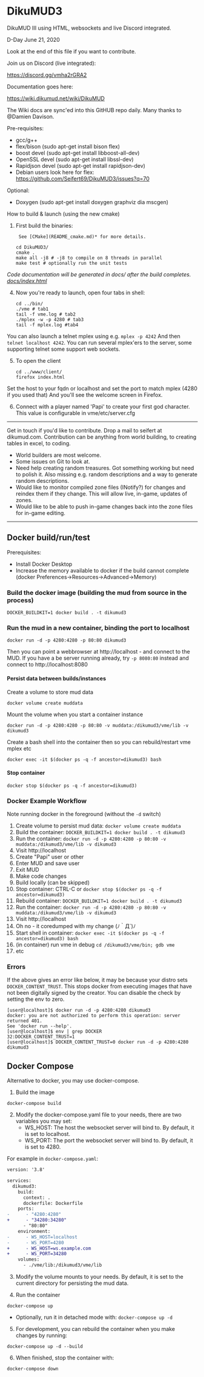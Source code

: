 # DikuMUD3
DikuMUD III using HTML, websockets and live Discord integrated.

D-Day June 21, 2020

Look at the end of this file if you want to contribute.

Join us on Discord (live integrated):

https://discord.gg/vmha2rGRA2

Documentation goes here:

https://wiki.dikumud.net/wiki/DikuMUD

The Wiki docs are sync'ed into this GitHUB repo daily. Many thanks to @Damien Davison. 

Pre-requisites:
   * gcc/g++
   * flex/bison (sudo apt-get install bison flex)
   * boost devel (sudo apt-get install libboost-all-dev)
   * OpenSSL devel (sudo apt-get install libssl-dev)
   * Rapidjson devel (sudo apt-get install rapidjson-dev)
   * Debian users look here for flex: https://github.com/Seifert69/DikuMUD3/issues?q=70

Optional:
 * Doxygen (sudo apt-get install doxygen graphviz dia mscgen)
   
How to build & launch (using the new cmake)

1) First build the binaries:

        See [CMake](README_cmake.md)* for more details.

       cd DikuMUD3/
       cmake .
       make all -j8 # -j8 to compile on 8 threads in parallel
       make test # optionally run the unit tests

*Code documentation will be generated in docs/ after the build completes. [docs/index.html](docs/index.html)*

4) Now you're ready to launch, open four tabs in shell:

       cd ../bin/
       ./vme # tab1
       tail -f vme.log # tab2
       ./mplex -w -p 4280 # tab3
       tail -f mplex.log #tab4

You can also launch a telnet mplex using e.g. `mplex -p 4242`
And then `telnet localhost 4242`. You can run several mplex'ers
to the server, some supporting telnet some support web sockets.

5) To open the client

       cd ../www/client/
       firefox index.html

Set the host to your fqdn or localhost and set the port to match mplex (4280 if you used that)
And you'll see the welcome screen in Firefox.

6) Connect with a player named 'Papi' to create your first god character. 
   This value is configurable in vme/etc/server.cfg 

---

Get in touch if you'd like to contribute. Drop a mail to seifert at dikumud.com. 
Contribution can be anything from world building, to creating tables in excel,
to coding.

   * World builders are most welcome.
   * Some issues on Git to look at.
   * Need help creating random treasures. Got something working but need to polish it. 
     Also missing e.g. random descriptions and a way to generate random descriptions.
   * Would like to monitor compiled zone files (INotify?) for changes and reindex them if they change. 
     This will allow live, in-game, updates of zones. 
   * Would like to be able to push in-game changes back into the zone files for in-game editing.

---
     
## Docker build/run/test

Prerequisites:
* Install Docker Desktop
* Increase the memory available to docker if the build cannot complete 
  (docker Preferences->Resources->Advanced->Memory)

### Build the docker image (building the mud from source in the process)
```console
DOCKER_BUILDKIT=1 docker build . -t dikumud3
```

### Run the mud in a new container, binding the port to localhost
```console
docker run -d -p 4280:4280 -p 80:80 dikumud3
```

Then you can point a webbrowser at http://localhost - and connect to the MUD. If you have a be server running already, try `-p 8080:80` instead and connect to http://localhost:8080

#### Persist data between builds/instances
Create a volume to store mud data
```console
docker volume create muddata
```

Mount the volume when you start a container instance
```console
docker run -d -p 4280:4280 -p 80:80 -v muddata:/dikumud3/vme/lib -v dikumud3
```

Create a bash shell into the container then so you can rebuild/restart vme mplex etc
```console
docker exec -it $(docker ps -q -f ancestor=dikumud3) bash
```
#### Stop container
```console
docker stop $(docker ps -q -f ancestor=dikumud3)
```

### Docker Example Workflow

Note running docker in the foreground (without the `-d` switch)

1. Create volume to persist mud data: `docker volume create muddata`
2. Build the container: `DOCKER_BUILDKIT=1 docker build . -t dikumud3`
3. Run the container: `docker run -d -p 4280:4280 -p 80:80 -v muddata:/dikumud3/vme/lib -v dikumud3`
4. Visit http://localhost
5. Create "Papi" user or other
6. Enter MUD and save user
7. Exit MUD
8. Make code changes
9. Build locally (can be skipped)
9. Stop container: CTRL-C or `docker stop $(docker ps -q -f ancestor=dikumud3)`
10. Rebuild container: `DOCKER_BUILDKIT=1 docker build . -t dikumud3`
11. Run the container: `docker run -d -p 4280:4280 -p 80:80 -v muddata:/dikumud3/vme/lib -v dikumud3`
12. Visit http://localhost
13. Oh no - it coredumped with my change (ﾉ｀Д´)ﾉ
14. Start shell in container: `docker exec -it $(docker ps -q -f ancestor=dikumud3) bash`
15. (in container) run vme in debug `cd /dikumud3/vme/bin; gdb vme`
16. etc


### Errors

If the above gives an error like below, it may be because your distro sets `DOCKER_CONTENT_TRUST`. This stops docker from executing images that have not been digitally signed by the creator. You can disable the check by setting the env to zero.
```
[user@localhost]$ docker run -d -p 4280:4280 dikumud3
docker: you are not authorized to perform this operation: server returned 401.
See 'docker run --help'.
[user@localhost]$ env | grep DOCKER
32:DOCKER_CONTENT_TRUST=1
[user@localhost]$ DOCKER_CONTENT_TRUST=0 docker run -d -p 4280:4280 dikumud3
```

## Docker Compose

Alternative to docker, you may use docker-compose.

1. Build the image
```console
docker-compose build
```

2. Modify the docker-compose.yaml file to your needs, there are two variables you may set:
   - WS_HOST: The host the websocket server will bind to.  By default, it is set to localhost.
   - WS_PORT: The port the websocket server will bind to.  By default, it is set to 4280.

For example in `docker-compose.yaml`:
```diff
version: '3.8'

services:
  dikumud3:
    build:
      context: .
      dockerfile: Dockerfile
    ports:
-      - "4280:4280"
+      - "34280:34280"
      - "80:80"
    environment:
-      - WS_HOST=localhost
-      - WS_PORT=4280
+      - WS_HOST=ws.example.com
+      - WS_PORT=34280
    volumes:
      - ./vme/lib:/dikumud3/vme/lib
```

3. Modify the volume mounts to your needs.  By default, it is set to the current directory for persisting the mud data.

4. Run the container
```console
docker-compose up
```
- Optionally, run it in detached mode with: `docker-compose up -d`

5. For development, you can rebuild the container when you make changes by running:
```console
docker-compose up -d --build
```

6. When finished, stop the container with:
```console
docker-compose down
```



